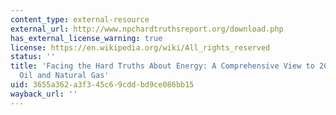 ```yaml
---
content_type: external-resource
external_url: http://www.npchardtruthsreport.org/download.php
has_external_license_warning: true
license: https://en.wikipedia.org/wiki/All_rights_reserved
status: ''
title: 'Facing the Hard Truths About Energy: A Comprehensive View to 2030 of Global
  Oil and Natural Gas'
uid: 3655a362-a3f3-45c6-9cdd-bd9ce086bb15
wayback_url: ''
---
```

